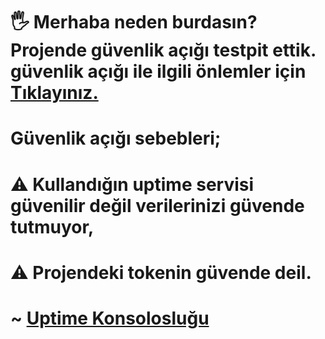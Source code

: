 
# 🖐 Merhaba neden burdasın? Projende güvenlik açığı testpit ettik. güvenlik açığı ile ilgili önlemler için [Tıklayınız.](https://discord.gg/J2pYWSD5A7)

# Güvenlik açığı sebebleri;

# ⚠️ Kullandığın uptime servisi güvenilir değil verilerinizi güvende tutmuyor,
# ⚠️ Projendeki tokenin güvende deil. 

# ~ [Uptime Konsolosluğu](https://discord.gg/J2pYWSD5A7)
